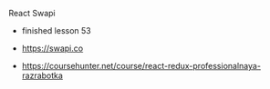 React Swapi

- finished lesson 53

- https://swapi.co

- https://coursehunter.net/course/react-redux-professionalnaya-razrabotka